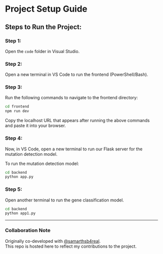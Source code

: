 # Project Setup Guide

## Steps to Run the Project:

### Step 1:
Open the `code` folder in Visual Studio.

### Step 2:
Open a new terminal in VS Code to run the frontend (PowerShell/Bash).

### Step 3:
Run the following commands to navigate to the frontend directory:
```bash
cd frontend
npm run dev
```
Copy the localhost URL that appears after running the above commands and paste it into your browser.

### Step 4:
Now, in VS Code, open a new terminal to run our Flask server for the mutation detection model.

To run the mutation detection model:
```bash
cd backend
python app.py
```

### Step 5:
Open another terminal to run the gene classification model.
```bash
cd backend
python app1.py
```

---

### Collaboration Note
Originally co-developed with [@samarthsb4real](https://github.com/samarthsb4real).  
This repo is hosted here to reflect my contributions to the project.
